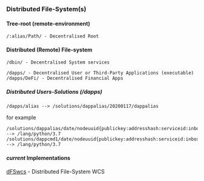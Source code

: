 ### Distributed File-System(s)

#### Tree-root (remote-environment)
```
/:alias/Path/ - Decentralised Root
```

#### Distributed (Remote) File-system

```
/dbin/ - Decentralised System services

/dapps/ - Decentralised User or Third-Party Applications (executable)
/dapps/DeFi/ - Decentralised Financial Apps
```

##### Distributed Users-Solutions (/dapps)

```
/dapps/alias --> /solutions/dappalias/20200117/dappalias
```

for example

```
/solutions/dappalias/date/nodeuuid{publickey:addresshash:serviceid:inbox} --> /lang/python/3.7
/solutions/dappcmd1/date/nodeuuid{publickey:addresshash:serviceid:inbox} --> /lang/python/3.7
```

#### *current* Implementations
[dFSwcs](dFSwcs) - Distributed File-System WCS
